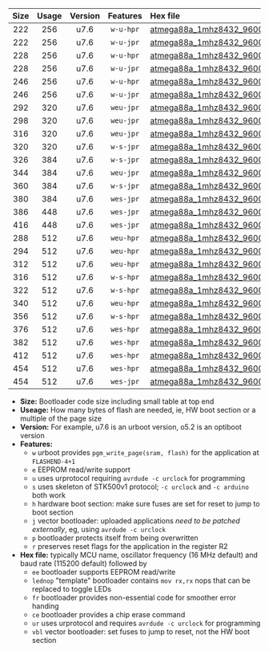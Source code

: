 |Size|Usage|Version|Features|Hex file|
|:-:|:-:|:-:|:-:|:--|
|222|256|u7.6|`w-u-hpr`|[atmega88a_1mhz8432_9600bps_ur.hex](https://raw.githubusercontent.com/stefanrueger/urboot/main//atmega88a_1mhz8432_9600bps_ur.hex)|
|222|256|u7.6|`w-u-jpr`|[atmega88a_1mhz8432_9600bps_ur_vbl.hex](https://raw.githubusercontent.com/stefanrueger/urboot/main//atmega88a_1mhz8432_9600bps_ur_vbl.hex)|
|228|256|u7.6|`w-u-hpr`|[atmega88a_1mhz8432_9600bps_lednop_ur.hex](https://raw.githubusercontent.com/stefanrueger/urboot/main//atmega88a_1mhz8432_9600bps_lednop_ur.hex)|
|228|256|u7.6|`w-u-jpr`|[atmega88a_1mhz8432_9600bps_lednop_ur_vbl.hex](https://raw.githubusercontent.com/stefanrueger/urboot/main//atmega88a_1mhz8432_9600bps_lednop_ur_vbl.hex)|
|246|256|u7.6|`w-u-hpr`|[atmega88a_1mhz8432_9600bps_lednop_fr_ur.hex](https://raw.githubusercontent.com/stefanrueger/urboot/main//atmega88a_1mhz8432_9600bps_lednop_fr_ur.hex)|
|246|256|u7.6|`w-u-jpr`|[atmega88a_1mhz8432_9600bps_lednop_fr_ur_vbl.hex](https://raw.githubusercontent.com/stefanrueger/urboot/main//atmega88a_1mhz8432_9600bps_lednop_fr_ur_vbl.hex)|
|292|320|u7.6|`weu-jpr`|[atmega88a_1mhz8432_9600bps_ee_ur_vbl.hex](https://raw.githubusercontent.com/stefanrueger/urboot/main//atmega88a_1mhz8432_9600bps_ee_ur_vbl.hex)|
|298|320|u7.6|`weu-jpr`|[atmega88a_1mhz8432_9600bps_ee_lednop_ur_vbl.hex](https://raw.githubusercontent.com/stefanrueger/urboot/main//atmega88a_1mhz8432_9600bps_ee_lednop_ur_vbl.hex)|
|316|320|u7.6|`weu-jpr`|[atmega88a_1mhz8432_9600bps_ee_lednop_fr_ur_vbl.hex](https://raw.githubusercontent.com/stefanrueger/urboot/main//atmega88a_1mhz8432_9600bps_ee_lednop_fr_ur_vbl.hex)|
|320|320|u7.6|`w-s-jpr`|[atmega88a_1mhz8432_9600bps_vbl.hex](https://raw.githubusercontent.com/stefanrueger/urboot/main//atmega88a_1mhz8432_9600bps_vbl.hex)|
|326|384|u7.6|`w-s-jpr`|[atmega88a_1mhz8432_9600bps_lednop_vbl.hex](https://raw.githubusercontent.com/stefanrueger/urboot/main//atmega88a_1mhz8432_9600bps_lednop_vbl.hex)|
|344|384|u7.6|`weu-jpr`|[atmega88a_1mhz8432_9600bps_ee_lednop_fr_ce_ur_vbl.hex](https://raw.githubusercontent.com/stefanrueger/urboot/main//atmega88a_1mhz8432_9600bps_ee_lednop_fr_ce_ur_vbl.hex)|
|360|384|u7.6|`w-s-jpr`|[atmega88a_1mhz8432_9600bps_lednop_fr_vbl.hex](https://raw.githubusercontent.com/stefanrueger/urboot/main//atmega88a_1mhz8432_9600bps_lednop_fr_vbl.hex)|
|380|384|u7.6|`wes-jpr`|[atmega88a_1mhz8432_9600bps_ee_vbl.hex](https://raw.githubusercontent.com/stefanrueger/urboot/main//atmega88a_1mhz8432_9600bps_ee_vbl.hex)|
|386|448|u7.6|`wes-jpr`|[atmega88a_1mhz8432_9600bps_ee_lednop_vbl.hex](https://raw.githubusercontent.com/stefanrueger/urboot/main//atmega88a_1mhz8432_9600bps_ee_lednop_vbl.hex)|
|416|448|u7.6|`wes-jpr`|[atmega88a_1mhz8432_9600bps_ee_lednop_fr_vbl.hex](https://raw.githubusercontent.com/stefanrueger/urboot/main//atmega88a_1mhz8432_9600bps_ee_lednop_fr_vbl.hex)|
|288|512|u7.6|`weu-hpr`|[atmega88a_1mhz8432_9600bps_ee_ur.hex](https://raw.githubusercontent.com/stefanrueger/urboot/main//atmega88a_1mhz8432_9600bps_ee_ur.hex)|
|294|512|u7.6|`weu-hpr`|[atmega88a_1mhz8432_9600bps_ee_lednop_ur.hex](https://raw.githubusercontent.com/stefanrueger/urboot/main//atmega88a_1mhz8432_9600bps_ee_lednop_ur.hex)|
|312|512|u7.6|`weu-hpr`|[atmega88a_1mhz8432_9600bps_ee_lednop_fr_ur.hex](https://raw.githubusercontent.com/stefanrueger/urboot/main//atmega88a_1mhz8432_9600bps_ee_lednop_fr_ur.hex)|
|316|512|u7.6|`w-s-hpr`|[atmega88a_1mhz8432_9600bps.hex](https://raw.githubusercontent.com/stefanrueger/urboot/main//atmega88a_1mhz8432_9600bps.hex)|
|322|512|u7.6|`w-s-hpr`|[atmega88a_1mhz8432_9600bps_lednop.hex](https://raw.githubusercontent.com/stefanrueger/urboot/main//atmega88a_1mhz8432_9600bps_lednop.hex)|
|340|512|u7.6|`weu-hpr`|[atmega88a_1mhz8432_9600bps_ee_lednop_fr_ce_ur.hex](https://raw.githubusercontent.com/stefanrueger/urboot/main//atmega88a_1mhz8432_9600bps_ee_lednop_fr_ce_ur.hex)|
|356|512|u7.6|`w-s-hpr`|[atmega88a_1mhz8432_9600bps_lednop_fr.hex](https://raw.githubusercontent.com/stefanrueger/urboot/main//atmega88a_1mhz8432_9600bps_lednop_fr.hex)|
|376|512|u7.6|`wes-hpr`|[atmega88a_1mhz8432_9600bps_ee.hex](https://raw.githubusercontent.com/stefanrueger/urboot/main//atmega88a_1mhz8432_9600bps_ee.hex)|
|382|512|u7.6|`wes-hpr`|[atmega88a_1mhz8432_9600bps_ee_lednop.hex](https://raw.githubusercontent.com/stefanrueger/urboot/main//atmega88a_1mhz8432_9600bps_ee_lednop.hex)|
|412|512|u7.6|`wes-hpr`|[atmega88a_1mhz8432_9600bps_ee_lednop_fr.hex](https://raw.githubusercontent.com/stefanrueger/urboot/main//atmega88a_1mhz8432_9600bps_ee_lednop_fr.hex)|
|454|512|u7.6|`wes-hpr`|[atmega88a_1mhz8432_9600bps_ee_lednop_fr_ce.hex](https://raw.githubusercontent.com/stefanrueger/urboot/main//atmega88a_1mhz8432_9600bps_ee_lednop_fr_ce.hex)|
|454|512|u7.6|`wes-jpr`|[atmega88a_1mhz8432_9600bps_ee_lednop_fr_ce_vbl.hex](https://raw.githubusercontent.com/stefanrueger/urboot/main//atmega88a_1mhz8432_9600bps_ee_lednop_fr_ce_vbl.hex)|

- **Size:** Bootloader code size including small table at top end
- **Useage:** How many bytes of flash are needed, ie, HW boot section or a multiple of the page size
- **Version:** For example, u7.6 is an urboot version, o5.2 is an optiboot version
- **Features:**
  + `w` urboot provides `pgm_write_page(sram, flash)` for the application at `FLASHEND-4+1`
  + `e` EEPROM read/write support
  + `u` uses urprotocol requiring `avrdude -c urclock` for programming
  + `s` uses skeleton of STK500v1 protocol; `-c urclock` and `-c arduino` both work
  + `h` hardware boot section: make sure fuses are set for reset to jump to boot section
  + `j` vector bootloader: uploaded applications *need to be patched externally*, eg, using `avrdude -c urclock`
  + `p` bootloader protects itself from being overwritten
  + `r` preserves reset flags for the application in the register R2
- **Hex file:** typically MCU name, oscillator frequency (16 MHz default) and baud rate (115200 default) followed by
  + `ee` bootloader supports EEPROM read/write
  + `lednop` "template" bootloader contains `mov rx,rx` nops that can be replaced to toggle LEDs
  + `fr` bootloader provides non-essential code for smoother error handing
  + `ce` bootloader provides a chip erase command
  + `ur` uses urprotocol and requires `avrdude -c urclock` for programming
  + `vbl` vector bootloader: set fuses to jump to reset, not the HW boot section

